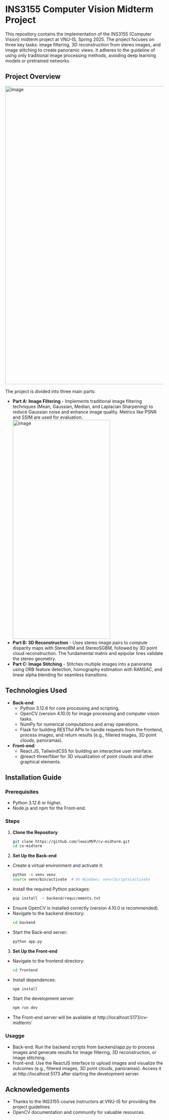 # INS3155 Computer Vision Midterm Project

This repository contains the implementation of the INS3155 (Computer Vision) midterm project at VNU-IS, Spring 2025. The project focuses on three key tasks: image filtering, 3D reconstruction from stereo images, and image stitching to create panoramic views. It adheres to the guideline of using only traditional image processing methods, avoiding deep learning models or pretrained networks.

## Project Overview

<img width="1916" height="946" alt="image" src="https://github.com/user-attachments/assets/e4568bf0-ffd6-4216-b9ad-d2172f6386bd" />

The project is divided into three main parts:

- **Part A: Image Filtering** - Implements traditional image filtering techniques (Mean, Gaussian, Median, and Laplacian Sharpening) to reduce Gaussian noise and enhance image quality. Metrics like PSNR and SSIM are used for evaluation.
  <img width="309" height="695" alt="image" src="https://github.com/user-attachments/assets/458c2b61-30eb-4569-bc05-2b17858f318a" />
- **Part B: 3D Reconstruction** - Uses stereo image pairs to compute disparity maps with StereoBM and StereoSGBM, followed by 3D point cloud reconstruction. The fundamental matrix and epipolar lines validate the stereo geometry.
- **Part C: Image Stitching** - Stitches multiple images into a panorama using ORB feature detection, homography estimation with RANSAC, and linear alpha blending for seamless transitions.

## Technologies Used

- **Back-end**: 
  - Python 3.12.6 for core processing and scripting.
  - OpenCV (version 4.10.0) for image processing and computer vision tasks.
  - NumPy for numerical computations and array operations.
  - Flask for building RESTful APIs to handle requests from the frontend, process images, and return results (e.g., filtered images, 3D point clouds, panoramas).
- **Front-end**: 
  - React.JS, TailwindCSS for building an interactive user interface.
  - @react-three/fiber for 3D visualization of point clouds and other graphical elements.
    
## Installation Guide

### Prerequisites
- Python 3.12.6 or higher.
- Node.js and npm for the Front-end.

### Steps

1. **Clone the Repository**
   ```bash
   git clone https://github.com/lewisMVP/cv-midterm.git
   cd cv-midterm
2. **Set Up the Back-end**
- Create a virtual environment and activate it:
  ```bash
  python -m venv venv
  source venv/bin/activate  # On Windows: venv\Scripts\activate
- Install the required Python packages:
  ```bash
  pip install -r backend/requirements.txt
- Ensure OpenCV is installed correctly (version 4.10.0 is recommended).
- Navigate to the backend directory:
  ```bash
  cd backend
- Start the Back-end server:
  ```bash
  python app.py
3. **Set Up the Front-end**
- Navigate to the frontend directory:
  ```bash
  cd frontend
- Install dependences:
  ```bash
  npm install
- Start the development server:
  ```bash
  npm run dev
- The Front-end server will be available at http://localhost:5173/cv-midterm/

### Usagge
- Back-end: Run the backend scripts from backend/app.py to process images and generate results for image filtering, 3D reconstruction, or image stitching.
- Front-end: Use the ReactJS interface to upload images and visualize the outcomes (e.g., filtered images, 3D point clouds, panoramas). Access it at http://localhost:5173 after starting the development server.

## Acknowledgements
- Thanks to the INS3155 course instructors at VNU-IS for providing the project guidelines.
- OpenCV documentation and community for valuable resources.
